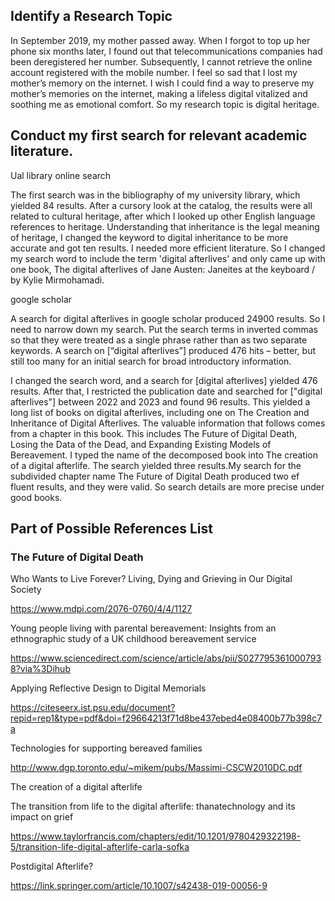 ## Identify a Research Topic 
In September 2019, my mother passed away. When I forgot to top up her phone six months later, I found out that telecommunications companies had been deregistered her number. Subsequently, I cannot retrieve the online account registered with the mobile number. I feel so sad that I lost my mother’s memory on the internet. I wish I could find a way to preserve my mother’s memories on the internet, making a lifeless digital vitalized and soothing me as emotional comfort.
So my research topic is digital heritage.

## Conduct my first search for relevant academic literature.
Ual library online search 

The first search was in the bibliography of my university library, which yielded 84 results. After a cursory look at the catalog, the results were all related to cultural heritage, after which I looked up other English language references to heritage. Understanding that inheritance is the legal meaning of heritage, I changed the keyword to digital inheritance to be more accurate and got ten results. I needed more efficient literature. So I changed my search word to include the term 'digital afterlives' and only came up with one book, The digital afterlives of Jane Austen: Janeites at the keyboard / by Kylie Mirmohamadi.

google scholar 

A search for digital afterlives in google scholar produced 24900 results. So I need to narrow down my search. Put the search terms in inverted commas so that they were treated as a single phrase rather than as two separate keywords. A search on [“digital afterlives”] produced 476 hits – better, but still too many for an initial search for broad introductory information. 

I changed the search word, and a search for [digital afterlives] yielded 476 results. After that, I restricted the publication date and searched for ["digital afterlives"] between 2022 and 2023 and found 96 results. This yielded a long list of books on digital afterlives, including one on The Creation and Inheritance of Digital Afterlives. The valuable information that follows comes from a chapter in this book. This includes The Future of Digital Death, Losing the Data of the Dead, and Expanding Existing Models of Bereavement. I typed the name of the decomposed book into The creation of a digital afterlife. The search yielded three results.My search for the subdivided chapter name The Future of Digital Death produced two ef fluent results, and they were valid. So search details are more precise under good books.

## Part of Possible References List

### The Future of Digital Death

Who Wants to Live Forever? Living, Dying and Grieving in Our Digital Society

https://www.mdpi.com/2076-0760/4/4/1127

Young people living with parental bereavement: Insights from an ethnographic study of a UK childhood bereavement service

https://www.sciencedirect.com/science/article/abs/pii/S0277953610007938?via%3Dihub

Applying Reflective Design to Digital Memorials

https://citeseerx.ist.psu.edu/document?repid=rep1&type=pdf&doi=f29664213f71d8be437ebed4e08400b77b398c7a

Technologies for supporting bereaved families

http://www.dgp.toronto.edu/~mikem/pubs/Massimi-CSCW2010DC.pdf

The creation of a digital afterlife

The transition from life to the digital afterlife: thanatechnology and its impact on grief

https://www.taylorfrancis.com/chapters/edit/10.1201/9780429322198-5/transition-life-digital-afterlife-carla-sofka

Postdigital Afterlife?

https://link.springer.com/article/10.1007/s42438-019-00056-9

